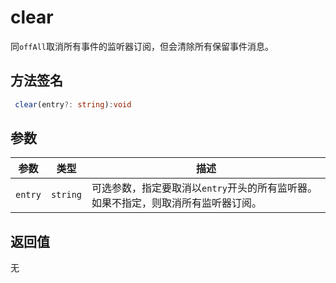 # clear

同`offAll`取消所有事件的监听器订阅，但会清除所有保留事件消息。

## 方法签名

```ts
 clear(entry?: string):void
```

## 参数

| 参数 | 类型 | 描述 |
| --- | --- | --- |
| `entry` | `string` | 可选参数，指定要取消以`entry`开头的所有监听器。如果不指定，则取消所有监听器订阅。 |

## 返回值

无
